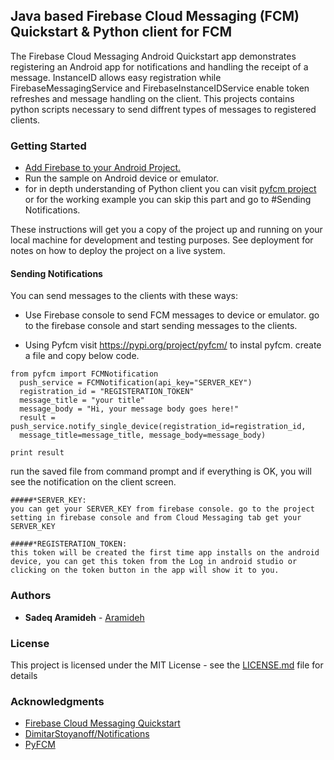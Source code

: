## Java based Firebase Cloud Messaging (FCM) Quickstart & Python client for FCM

The Firebase Cloud Messaging Android Quickstart app demonstrates registering an Android app for notifications and handling the receipt of a message. InstanceID allows easy registration while FirebaseMessagingService and FirebaseInstanceIDService enable token refreshes and message handling on the client.
This projects contains python scripts necessary to send diffrent types of messages to registered clients.



### Getting Started

* [Add Firebase to your Android Project.](https://firebase.google.com/docs/android/setup)
* Run the sample on Android device or emulator.
* for in depth understanding of Python client you can visit [pyfcm project](https://pypi.org/project/pyfcm/) or for the working example you can skip this part and go to #Sending Notifications.

These instructions will get you a copy of the project up and running on your local machine for development and testing purposes. See deployment for notes on how to deploy the project on a live system.

#### Sending Notifications

You can send messages to the clients with these ways:

* Use Firebase console to send FCM messages to device or emulator.
 go to the firebase console and start sending messages to the clients.

* Using Pyfcm
visit https://pypi.org/project/pyfcm/ to instal pyfcm. create a file and copy below code.

```
from pyfcm import FCMNotification
  push_service = FCMNotification(api_key="SERVER_KEY")
  registration_id = "REGISTERATION_TOKEN"
  message_title = "your title"
  message_body = "Hi, your message body goes here!"
  result = push_service.notify_single_device(registration_id=registration_id, 
  message_title=message_title, message_body=message_body)

print result
```

run the saved file from command prompt and if everything is OK, you will see the notification on the client screen.

```
#####*SERVER_KEY:
you can get your SERVER_KEY from firebase console. go to the project setting in firebase console and from Cloud Messaging tab get your SERVER_KEY
```


```
#####*REGISTERATION_TOKEN:
this token will be created the first time app installs on the android device, you can get this token from the Log in android studio or clicking on the token button in the app will show it to you.
```



### Authors

* **Sadeq Aramideh** - [Aramideh](https://github.com/Aramideh)



### License

This project is licensed under the MIT License - see the [LICENSE.md](LICENSE.md) file for details



### Acknowledgments
* [Firebase Cloud Messaging Quickstart](https://github.com/firebase/quickstart-android/tree/master/messaging)
* [DimitarStoyanoff/Notifications](https://github.com/DimitarStoyanoff/Notifications)
* [PyFCM](https://pypi.org/project/pyfcm/)
